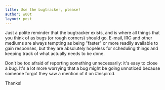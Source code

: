 ```yaml
---
title: Use the bugtracker, please!
author: w00t
layout: post
---
```


Just a polite reminder that the bugtracker exists, and is where all things that
you think of as bugs (or rough corners) should go. E-mail, IRC and other mediums
are always tempting as being "faster" or more readily available to gain
responses, but they are absolutely hopeless for scheduling things and keeping
track of what actually needs to be done.

Don't be too afraid of reporting something unnecessarily: it's easy to close a
bug. It's a lot more worrying that a bug might be going unnoticed because
someone forgot they saw a mention of it on #inspircd.

Thanks!
